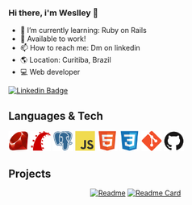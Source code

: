 ### Hi there, i'm Weslley 👋

- 🌱 I’m currently learning: Ruby on Rails
- :bee: Available to work!
- 📫 How to reach me: Dm on linkedin
- :earth_americas: Location: Curitiba, Brazil
- :computer: Web developer

[![Linkedin Badge](https://img.shields.io/badge/-Weslley-blue?style=social&logo=Linkedin&logoColor=blue&link=https://www.linkedin.com/in/weslleylucas/)](https://www.linkedin.com/in/weslleylucas/)

## Languages & Tech
<img src="https://raw.githubusercontent.com/devicons/devicon/master/icons/ruby/ruby-original.svg" alt="ruby" width="40" height="40"/> <img src="https://raw.githubusercontent.com/devicons/devicon/master/icons/rails/rails-plain.svg" alt="rails" width="40" height="40"/> <img src="https://raw.githubusercontent.com/devicons/devicon/master/icons/postgresql/postgresql-plain.svg" alt="postgresql" width="40" height="40"/> <img src="https://raw.githubusercontent.com/devicons/devicon/master/icons/javascript/javascript-original.svg" alt="javascript" width="40" height="40"/> <img src="https://raw.githubusercontent.com/devicons/devicon/master/icons/html5/html5-original.svg" alt="html5" width="40" height="40"/> <img src="https://raw.githubusercontent.com/devicons/devicon/master/icons/css3/css3-original.svg" alt="css3" width="40" height="40"/> <img src="https://raw.githubusercontent.com/devicons/devicon/master/icons/git/git-original.svg" alt="git" width="40" height="40"/> <img src="https://raw.githubusercontent.com/devicons/devicon/master/icons/github/github-original.svg" alt="github" width="40" height="40"/>


## Projects

<p align="center">
    <a href="https://github.com/veberdev/clone_airbnb"><img src="https://github-readme-stats.vercel.app/api/pin/?username=veberdev&repo=clone_airbnb&theme=tokyonight&show_icons=false&hide_border=true" alt="Readme" width="400"/></a>
        <a href="https://github.com/veberdev/clone_airbnb"><img src="https://github-readme-stats.vercel.app/api/pin/?username=veberdev&repo=clone_airbnb&theme=tokyonight&show_icons=false&hide_border=true" alt="Readme Card" width="400"/></a>

</p>


